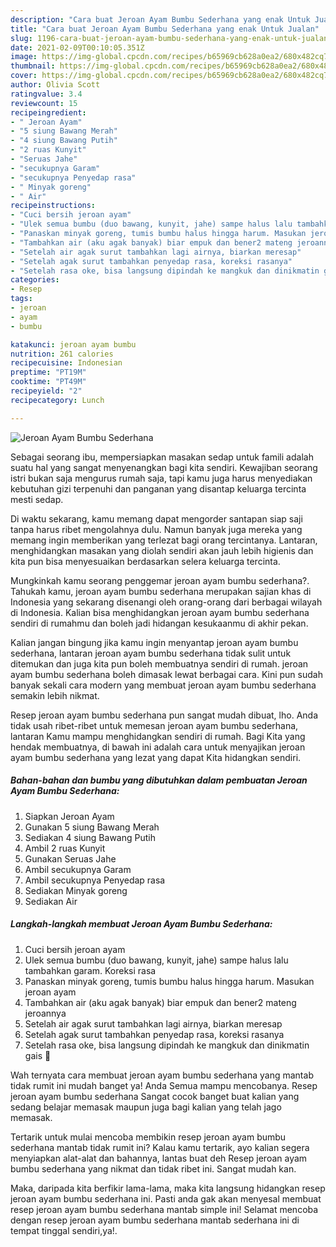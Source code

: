 ```yaml
---
description: "Cara buat Jeroan Ayam Bumbu Sederhana yang enak Untuk Jualan"
title: "Cara buat Jeroan Ayam Bumbu Sederhana yang enak Untuk Jualan"
slug: 1196-cara-buat-jeroan-ayam-bumbu-sederhana-yang-enak-untuk-jualan
date: 2021-02-09T00:10:05.351Z
image: https://img-global.cpcdn.com/recipes/b65969cb628a0ea2/680x482cq70/jeroan-ayam-bumbu-sederhana-foto-resep-utama.jpg
thumbnail: https://img-global.cpcdn.com/recipes/b65969cb628a0ea2/680x482cq70/jeroan-ayam-bumbu-sederhana-foto-resep-utama.jpg
cover: https://img-global.cpcdn.com/recipes/b65969cb628a0ea2/680x482cq70/jeroan-ayam-bumbu-sederhana-foto-resep-utama.jpg
author: Olivia Scott
ratingvalue: 3.4
reviewcount: 15
recipeingredient:
- " Jeroan Ayam"
- "5 siung Bawang Merah"
- "4 siung Bawang Putih"
- "2 ruas Kunyit"
- "Seruas Jahe"
- "secukupnya Garam"
- "secukupnya Penyedap rasa"
- " Minyak goreng"
- " Air"
recipeinstructions:
- "Cuci bersih jeroan ayam"
- "Ulek semua bumbu (duo bawang, kunyit, jahe) sampe halus lalu tambahkan garam. Koreksi rasa"
- "Panaskan minyak goreng, tumis bumbu halus hingga harum. Masukan jeroan ayam"
- "Tambahkan air (aku agak banyak) biar empuk dan bener2 mateng jeroannya"
- "Setelah air agak surut tambahkan lagi airnya, biarkan meresap"
- "Setelah agak surut tambahkan penyedap rasa, koreksi rasanya"
- "Setelah rasa oke, bisa langsung dipindah ke mangkuk dan dinikmatin gais 🥰"
categories:
- Resep
tags:
- jeroan
- ayam
- bumbu

katakunci: jeroan ayam bumbu 
nutrition: 261 calories
recipecuisine: Indonesian
preptime: "PT19M"
cooktime: "PT49M"
recipeyield: "2"
recipecategory: Lunch

---
```



![Jeroan Ayam Bumbu Sederhana](https://img-global.cpcdn.com/recipes/b65969cb628a0ea2/680x482cq70/jeroan-ayam-bumbu-sederhana-foto-resep-utama.jpg)

Sebagai seorang ibu, mempersiapkan masakan sedap untuk famili adalah suatu hal yang sangat menyenangkan bagi kita sendiri. Kewajiban seorang istri bukan saja mengurus rumah saja, tapi kamu juga harus menyediakan kebutuhan gizi terpenuhi dan panganan yang disantap keluarga tercinta mesti sedap.

Di waktu  sekarang, kamu memang dapat mengorder santapan siap saji tanpa harus ribet mengolahnya dulu. Namun banyak juga mereka yang memang ingin memberikan yang terlezat bagi orang tercintanya. Lantaran, menghidangkan masakan yang diolah sendiri akan jauh lebih higienis dan kita pun bisa menyesuaikan berdasarkan selera keluarga tercinta. 



Mungkinkah kamu seorang penggemar jeroan ayam bumbu sederhana?. Tahukah kamu, jeroan ayam bumbu sederhana merupakan sajian khas di Indonesia yang sekarang disenangi oleh orang-orang dari berbagai wilayah di Indonesia. Kalian bisa menghidangkan jeroan ayam bumbu sederhana sendiri di rumahmu dan boleh jadi hidangan kesukaanmu di akhir pekan.

Kalian jangan bingung jika kamu ingin menyantap jeroan ayam bumbu sederhana, lantaran jeroan ayam bumbu sederhana tidak sulit untuk ditemukan dan juga kita pun boleh membuatnya sendiri di rumah. jeroan ayam bumbu sederhana boleh dimasak lewat berbagai cara. Kini pun sudah banyak sekali cara modern yang membuat jeroan ayam bumbu sederhana semakin lebih nikmat.

Resep jeroan ayam bumbu sederhana pun sangat mudah dibuat, lho. Anda tidak usah ribet-ribet untuk memesan jeroan ayam bumbu sederhana, lantaran Kamu mampu menghidangkan sendiri di rumah. Bagi Kita yang hendak membuatnya, di bawah ini adalah cara untuk menyajikan jeroan ayam bumbu sederhana yang lezat yang dapat Kita hidangkan sendiri.

<!--inarticleads1-->

##### Bahan-bahan dan bumbu yang dibutuhkan dalam pembuatan Jeroan Ayam Bumbu Sederhana:

1. Siapkan  Jeroan Ayam
1. Gunakan 5 siung Bawang Merah
1. Sediakan 4 siung Bawang Putih
1. Ambil 2 ruas Kunyit
1. Gunakan Seruas Jahe
1. Ambil secukupnya Garam
1. Ambil secukupnya Penyedap rasa
1. Sediakan  Minyak goreng
1. Sediakan  Air




<!--inarticleads2-->

##### Langkah-langkah membuat Jeroan Ayam Bumbu Sederhana:

1. Cuci bersih jeroan ayam
1. Ulek semua bumbu (duo bawang, kunyit, jahe) sampe halus lalu tambahkan garam. Koreksi rasa
1. Panaskan minyak goreng, tumis bumbu halus hingga harum. Masukan jeroan ayam
1. Tambahkan air (aku agak banyak) biar empuk dan bener2 mateng jeroannya
1. Setelah air agak surut tambahkan lagi airnya, biarkan meresap
1. Setelah agak surut tambahkan penyedap rasa, koreksi rasanya
1. Setelah rasa oke, bisa langsung dipindah ke mangkuk dan dinikmatin gais 🥰




Wah ternyata cara membuat jeroan ayam bumbu sederhana yang mantab tidak rumit ini mudah banget ya! Anda Semua mampu mencobanya. Resep jeroan ayam bumbu sederhana Sangat cocok banget buat kalian yang sedang belajar memasak maupun juga bagi kalian yang telah jago memasak.

Tertarik untuk mulai mencoba membikin resep jeroan ayam bumbu sederhana mantab tidak rumit ini? Kalau kamu tertarik, ayo kalian segera menyiapkan alat-alat dan bahannya, lantas buat deh Resep jeroan ayam bumbu sederhana yang nikmat dan tidak ribet ini. Sangat mudah kan. 

Maka, daripada kita berfikir lama-lama, maka kita langsung hidangkan resep jeroan ayam bumbu sederhana ini. Pasti anda gak akan menyesal membuat resep jeroan ayam bumbu sederhana mantab simple ini! Selamat mencoba dengan resep jeroan ayam bumbu sederhana mantab sederhana ini di tempat tinggal sendiri,ya!.

